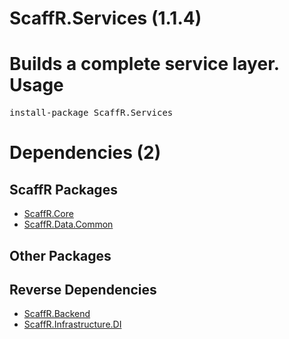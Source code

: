 ﻿ScaffR.Services (1.1.4)
======
Builds a complete service layer.
Usage
======
<pre>install-package ScaffR.Services</pre>
Dependencies (2)
=====

ScaffR Packages
------
* [ScaffR.Core](https://github.com/wcpro/ScaffR/tree/master/src/ScaffR.Core)
* [ScaffR.Data.Common](https://github.com/wcpro/ScaffR/tree/master/src/ScaffR.Data.Common)

Other Packages
------

Reverse Dependencies
-----
* [ScaffR.Backend](https://github.com/wcpro/ScaffR/tree/master/src/ScaffR.Backend)
* [ScaffR.Infrastructure.DI](https://github.com/wcpro/ScaffR/tree/master/src/ScaffR.Infrastructure.DI)
